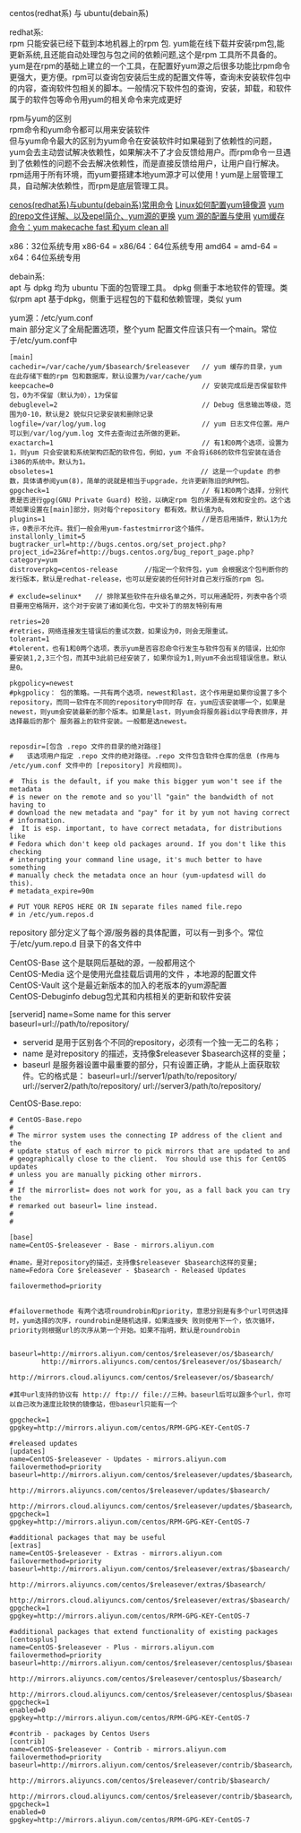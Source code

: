 centos(redhat系) 与 ubuntu(debain系)  

redhat系:  
rpm 只能安装已经下载到本地机器上的rpm 包. yum能在线下载并安装rpm包,能更新系统,且还能自动处理包与包之间的依赖问题,这个是rpm 工具所不具备的。  
yum是在rpm的基础上建立的一个工具，在配置好yum源之后很多功能比rpm命令更强大，更方便。rpm可以查询包安装后生成的配置文件等，查询未安装软件包中的内容，查询软件包相关的脚本。一般情况下软件包的查询，安装，卸载，和软件属于的软件包等命令用yum的相关命令来完成更好  

rpm与yum的区别    
rpm命令和yum命令都可以用来安装软件  
但与yum命令最大的区别为yum命令在安装软件时如果碰到了依赖性的问题，yum会去主动尝试解决依赖性，如果解决不了才会反馈给用户。而rpm命令一旦遇到了依赖性的问题不会去解决依赖性，而是直接反馈给用户，让用户自行解决。  
rpm适用于所有环境，而yum要搭建本地yum源才可以使用！yum是上层管理工具，自动解决依赖性，而rpm是底层管理工具。  

[cenos(redhat系)与ubuntu(debain系)常用命令](https://blog.csdn.net/qq_41520220/article/details/126333786)
[Linux如何配置yum镜像源](https://www.cnblogs.com/zhangchangchang/p/16053875.html)
[yum的repo文件详解、以及epel简介、yum源的更换](https://www.cnblogs.com/nineep/p/6795692.html)
[yum 源的配置与使用](https://blog.csdn.net/sirria1/article/details/122809087)
[yum缓存命令：yum makecache fast 和yum clean all](https://blog.csdn.net/A___LEi/article/details/118340579)







x86：32位系统专用
x86-64 = x86/64：64位系统专用
amd64 = amd-64 = x64：64位系统专用

debain系:  
apt 与 dpkg 均为 ubuntu 下面的包管理工具。
dpkg 侧重于本地软件的管理。类似rpm
apt 基于dpkg，侧重于远程包的下载和依赖管理，类似 yum


yum源：/etc/yum.conf  
main 部分定义了全局配置选项，整个yum 配置文件应该只有一个main。常位于/etc/yum.conf中

```shell
[main]
cachedir=/var/cache/yum/$basearch/$releasever   // yum 缓存的目录，yum 在此存储下载的rpm 包和数据库，默认设置为/var/cache/yum
keepcache=0                                     // 安装完成后是否保留软件包，0为不保留（默认为0），1为保留
debuglevel=2                                    // Debug 信息输出等级，范围为0-10，默认是2 貌似只记录安装和删除记录
logfile=/var/log/yum.log                        // yum 日志文件位置。用户可以到/var/log/yum.log 文件去查询过去所做的更新。                
exactarch=1                                     // 有1和0两个选项，设置为1，则yum 只会安装和系统架构匹配的软件包，例如，yum 不会将i686的软件包安装在适合i386的系统中。默认为1。
obsoletes=1                                  　 // 这是一个update 的参数，具体请参阅yum(8)，简单的说就是相当于upgrade，允许更新陈旧的RPM包。
gpgcheck=1                                      // 有1和0两个选择，分别代表是否进行gpg(GNU Private Guard) 校验，以确定rpm 包的来源是有效和安全的。这个选项如果设置在[main]部分，则对每个repository 都有效。默认值为0。
plugins=1                                       //是否启用插件，默认1为允许，0表示不允许。我们一般会用yum-fastestmirror这个插件。
installonly_limit=5
bugtracker_url=http://bugs.centos.org/set_project.php?project_id=23&ref=http://bugs.centos.org/bug_report_page.php?category=yum
distroverpkg=centos-release   　  //指定一个软件包，yum 会根据这个包判断你的发行版本，默认是redhat-release，也可以是安装的任何针对自己发行版的rpm 包。

# exclude=selinux*　　// 排除某些软件在升级名单之外，可以用通配符，列表中各个项目要用空格隔开，这个对于安装了诸如美化包，中文补丁的朋友特别有用

retries=20
#retries，网络连接发生错误后的重试次数，如果设为0，则会无限重试。
tolerant=1
#tolerent，也有1和0两个选项，表示yum是否容忍命令行发生与软件包有关的错误，比如你要安装1,2,3三个包，而其中3此前已经安装了，如果你设为1,则yum不会出现错误信息。默认是0。

pkgpolicy=newest
#pkgpolicy： 包的策略。一共有两个选项，newest和last，这个作用是如果你设置了多个repository，而同一软件在不同的repository中同时存 在，yum应该安装哪一个，如果是newest，则yum会安装最新的那个版本。如果是last，则yum会将服务器id以字母表排序，并选择最后的那个 服务器上的软件安装。一般都是选newest。


reposdir=[包含 .repo 文件的目录的绝对路径]
#　　该选项用户指定 .repo 文件的绝对路径。.repo 文件包含软件仓库的信息 (作用与 /etc/yum.conf 文件中的 [repository] 片段相同)。

#  This is the default, if you make this bigger yum won't see if the metadata
# is newer on the remote and so you'll "gain" the bandwidth of not having to
# download the new metadata and "pay" for it by yum not having correct
# information.
#  It is esp. important, to have correct metadata, for distributions like
# Fedora which don't keep old packages around. If you don't like this checking
# interupting your command line usage, it's much better to have something
# manually check the metadata once an hour (yum-updatesd will do this).
# metadata_expire=90m

# PUT YOUR REPOS HERE OR IN separate files named file.repo
# in /etc/yum.repos.d
```



repository 部分定义了每个源/服务器的具体配置，可以有一到多个。常位于/etc/yum.repo.d 目录下的各文件中  

CentOS-Base 这个是联网后基础的源，一般都用这个  
CentOS-Media 这个是使用光盘挂载后调用的文件 ，本地源的配置文件   
CentOS-Vault 这个是最近新版本的加入的老版本的yum源配置  
CentOS-Debuginfo debug包尤其和内核相关的更新和软件安装   


[serverid]
name=Some name for this server
baseurl=url://path/to/repository/

* serverid 是用于区别各个不同的repository，必须有一个独一无二的名称；  
* name 是对repository 的描述，支持像$releasever $basearch这样的变量；
* baseurl 是服务器设置中最重要的部分，只有设置正确，才能从上面获取软件。它的格式是：
    baseurl=url://server1/path/to/repository/
    url://server2/path/to/repository/
    url://server3/path/to/repository/

CentOS-Base.repo:
```shell
# CentOS-Base.repo
#
# The mirror system uses the connecting IP address of the client and the
# update status of each mirror to pick mirrors that are updated to and
# geographically close to the client.  You should use this for CentOS updates
# unless you are manually picking other mirrors.
#
# If the mirrorlist= does not work for you, as a fall back you can try the 
# remarked out baseurl= line instead.
#
#
 
[base]
name=CentOS-$releasever - Base - mirrors.aliyun.com

#name，是对repository的描述，支持像$releasever $basearch这样的变量; name=Fedora Core $releasever - $basearch - Released Updates

failovermethod=priority


#failovermethode 有两个选项roundrobin和priority，意思分别是有多个url可供选择时，yum选择的次序，roundrobin是随机选择，如果连接失 败则使用下一个，依次循环，priority则根据url的次序从第一个开始。如果不指明，默认是roundrobin


baseurl=http://mirrors.aliyun.com/centos/$releasever/os/$basearch/
        http://mirrors.aliyuncs.com/centos/$releasever/os/$basearch/
        http://mirrors.cloud.aliyuncs.com/centos/$releasever/os/$basearch/
		
#其中url支持的协议有 http:// ftp:// file://三种。baseurl后可以跟多个url，你可以自己改为速度比较快的镜像站，但baseurl只能有一个
		
gpgcheck=1
gpgkey=http://mirrors.aliyun.com/centos/RPM-GPG-KEY-CentOS-7
 
#released updates 
[updates]
name=CentOS-$releasever - Updates - mirrors.aliyun.com
failovermethod=priority
baseurl=http://mirrors.aliyun.com/centos/$releasever/updates/$basearch/
        http://mirrors.aliyuncs.com/centos/$releasever/updates/$basearch/
        http://mirrors.cloud.aliyuncs.com/centos/$releasever/updates/$basearch/
gpgcheck=1
gpgkey=http://mirrors.aliyun.com/centos/RPM-GPG-KEY-CentOS-7
 
#additional packages that may be useful
[extras]
name=CentOS-$releasever - Extras - mirrors.aliyun.com
failovermethod=priority
baseurl=http://mirrors.aliyun.com/centos/$releasever/extras/$basearch/
        http://mirrors.aliyuncs.com/centos/$releasever/extras/$basearch/
        http://mirrors.cloud.aliyuncs.com/centos/$releasever/extras/$basearch/
gpgcheck=1
gpgkey=http://mirrors.aliyun.com/centos/RPM-GPG-KEY-CentOS-7
 
#additional packages that extend functionality of existing packages
[centosplus]
name=CentOS-$releasever - Plus - mirrors.aliyun.com
failovermethod=priority
baseurl=http://mirrors.aliyun.com/centos/$releasever/centosplus/$basearch/
        http://mirrors.aliyuncs.com/centos/$releasever/centosplus/$basearch/
        http://mirrors.cloud.aliyuncs.com/centos/$releasever/centosplus/$basearch/
gpgcheck=1
enabled=0
gpgkey=http://mirrors.aliyun.com/centos/RPM-GPG-KEY-CentOS-7
 
#contrib - packages by Centos Users
[contrib]
name=CentOS-$releasever - Contrib - mirrors.aliyun.com
failovermethod=priority
baseurl=http://mirrors.aliyun.com/centos/$releasever/contrib/$basearch/
        http://mirrors.aliyuncs.com/centos/$releasever/contrib/$basearch/
        http://mirrors.cloud.aliyuncs.com/centos/$releasever/contrib/$basearch/
gpgcheck=1
enabled=0
gpgkey=http://mirrors.aliyun.com/centos/RPM-GPG-KEY-CentOS-7
```





